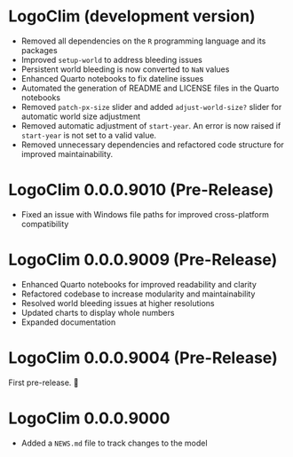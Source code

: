 # LogoClim (development version)

- Removed all dependencies on the `R` programming language and its packages
- Improved `setup-world` to address bleeding issues
- Persistent world bleeding is now converted to `NaN` values
- Enhanced Quarto notebooks to fix dateline issues
- Automated the generation of README and LICENSE files in the
  Quarto notebooks
- Removed `patch-px-size` slider and added `adjust-world-size?` slider for
  automatic world size adjustment
- Removed automatic adjustment of `start-year`. An error is now raised if
  `start-year` is not set to a valid value.
- Removed unnecessary dependencies and refactored code structure for improved
  maintainability.

# LogoClim 0.0.0.9010 (Pre-Release)

- Fixed an issue with Windows file paths for improved cross-platform
compatibility

# LogoClim 0.0.0.9009 (Pre-Release)

- Enhanced Quarto notebooks for improved readability and clarity
- Refactored codebase to increase modularity and maintainability
- Resolved world bleeding issues at higher resolutions
- Updated charts to display whole numbers
- Expanded documentation

# LogoClim 0.0.0.9004 (Pre-Release)

First pre-release. 🎉

# LogoClim 0.0.0.9000

- Added a `NEWS.md` file to track changes to the model
